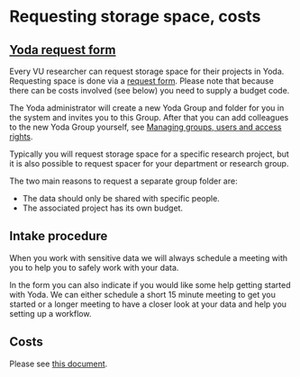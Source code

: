 # Requesting storage space, costs

## [Yoda request form](https://forms.office.com/r/6TZvTRvBms)
Every VU researcher can request storage space for their projects in Yoda. Requesting space is done via a [request form](https://forms.office.com/r/6TZvTRvBms).
Please note that because there can be costs involved (see below) you need to supply a budget code. 

The Yoda administrator will create a new Yoda Group and folder for you in the system and invites you to this Group. 
After that you can add colleagues to the new Yoda Group yourself, see [Managing groups, users and access rights](getting-started/user-management.html).

Typically you will request storage space for a specific research project, but it is also possible to request spacer for your department or research group. 

The two main reasons to request a separate group folder are:
- The data should only be shared with specific people.
- The associated project has its own budget.

## Intake procedure
When you work with sensitive data we will always schedule a meeting with you to help you to safely work with your data.

In the form you can also indicate if you would like some help getting started with Yoda. We can either schedule a short
15 minute meeting to get you started or a longer meeting to have a closer look at your data and help you setting up a workflow.

## Costs
Please see [this document]().